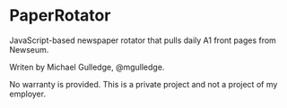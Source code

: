 PaperRotator
============

JavaScript-based newspaper rotator that pulls daily A1 front pages from Newseum.

Writen by Michael Gulledge, @mgulledge. 

No warranty is provided. This is a private project and not a project of my employer. 
